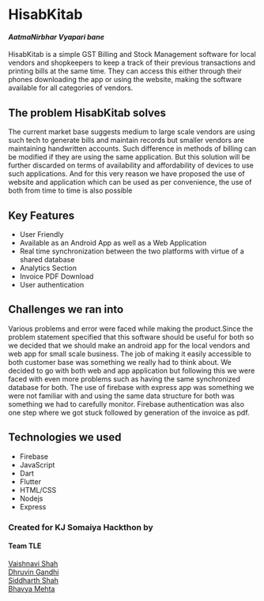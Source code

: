 # HisabKitab
#### *AatmaNirbhar Vyapari bane*

HisabKitab is a simple GST Billing and Stock Management software for local vendors and shopkeepers to keep a track of their previous transactions and printing bills at the same time. They can access this either through their phones downloading the app or using the website, making the software available for all categories of vendors.

## The problem HisabKitab solves
The current market base suggests medium to large scale vendors are using such tech to generate bills and maintain records but smaller vendors are maintaining handwritten accounts. Such difference in methods of billing can be modified if they are using the same application.
But this solution will be further discarded on terms of availability and affordability of devices to use such applications. And for this very reason we have proposed the use of website and application which can be used as per convenience, the use of both from time to time is also possible


## Key Features
* User Friendly
* Available as an Android App as well as a Web Application
* Real time synchronization between the two platforms with virtue of a shared database
* Analytics Section
* Invoice PDF Download
* User authentication

## Challenges we ran into
Various problems and error were faced while making the product.Since the problem statement specified that this software should be useful for both so we decided that we should make an android app for the local vendors and web app for small scale business. The job of making it easily accessible to both customer base was something we really had to think about.
We decided to go with both web and app application but following this we were faced with even more problems such as having the same synchronized database for both. The use of firebase with express app was something we were not familiar with and using the same data structure for both was something we had to carefully monitor.
Firebase authentication was also one step where we got stuck followed by generation of the invoice as pdf.


## Technologies we used
- Firebase
- JavaScript
- Dart
- Flutter
- HTML/CSS
- Nodejs
- Express


### Created for KJ Somaiya Hackthon by
#### Team TLE <br>
[Vaishnavi Shah](https://github.com/vaishnavirshah) <br>
[Dhruvin Gandhi](https://github.com/dhruvin5) <br>
[Siddharth Shah](https://github.com/sid-1207) <br>
[Bhavya Mehta](https://github.com/bhavya092)
